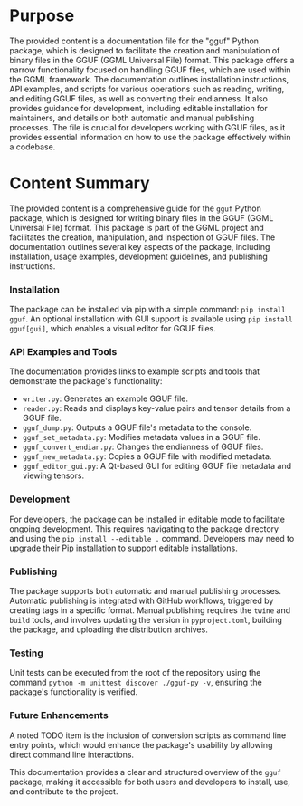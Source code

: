 # Purpose
The provided content is a documentation file for the "gguf" Python package, which is designed to facilitate the creation and manipulation of binary files in the GGUF (GGML Universal File) format. This package offers a narrow functionality focused on handling GGUF files, which are used within the GGML framework. The documentation outlines installation instructions, API examples, and scripts for various operations such as reading, writing, and editing GGUF files, as well as converting their endianness. It also provides guidance for development, including editable installation for maintainers, and details on both automatic and manual publishing processes. The file is crucial for developers working with GGUF files, as it provides essential information on how to use the package effectively within a codebase.
# Content Summary
The provided content is a comprehensive guide for the `gguf` Python package, which is designed for writing binary files in the GGUF (GGML Universal File) format. This package is part of the GGML project and facilitates the creation, manipulation, and inspection of GGUF files. The documentation outlines several key aspects of the package, including installation, usage examples, development guidelines, and publishing instructions.

### Installation
The package can be installed via pip with a simple command: `pip install gguf`. An optional installation with GUI support is available using `pip install gguf[gui]`, which enables a visual editor for GGUF files.

### API Examples and Tools
The documentation provides links to example scripts and tools that demonstrate the package's functionality:
- `writer.py`: Generates an example GGUF file.
- `reader.py`: Reads and displays key-value pairs and tensor details from a GGUF file.
- `gguf_dump.py`: Outputs a GGUF file's metadata to the console.
- `gguf_set_metadata.py`: Modifies metadata values in a GGUF file.
- `gguf_convert_endian.py`: Changes the endianness of GGUF files.
- `gguf_new_metadata.py`: Copies a GGUF file with modified metadata.
- `gguf_editor_gui.py`: A Qt-based GUI for editing GGUF file metadata and viewing tensors.

### Development
For developers, the package can be installed in editable mode to facilitate ongoing development. This requires navigating to the package directory and using the `pip install --editable .` command. Developers may need to upgrade their Pip installation to support editable installations.

### Publishing
The package supports both automatic and manual publishing processes. Automatic publishing is integrated with GitHub workflows, triggered by creating tags in a specific format. Manual publishing requires the `twine` and `build` tools, and involves updating the version in `pyproject.toml`, building the package, and uploading the distribution archives.

### Testing
Unit tests can be executed from the root of the repository using the command `python -m unittest discover ./gguf-py -v`, ensuring the package's functionality is verified.

### Future Enhancements
A noted TODO item is the inclusion of conversion scripts as command line entry points, which would enhance the package's usability by allowing direct command line interactions.

This documentation provides a clear and structured overview of the `gguf` package, making it accessible for both users and developers to install, use, and contribute to the project.
